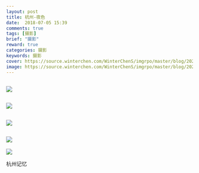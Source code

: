 ```yaml
---
layout: post
title: 杭州-夜色
date:  2018-07-05 15:39
comments: true
tags: [摄影]
brief: "摄影"
reward: true
categories: 摄影
keywords: 摄影
cover: https://source.winterchen.com/WinterChenS/imgrpo/master/blog/20210412112256.jpeg
image: https://source.winterchen.com/WinterChenS/imgrpo/master/blog/20210412112256.jpeg
---
```


![](https://source.winterchen.com/WinterChenS/imgrpo/master/blog/20210412112256.jpeg)
---
![](https://source.winterchen.com/WinterChenS/imgrpo/master/blog/20210412112322.jpeg)
---
![](https://source.winterchen.com/WinterChenS/imgrpo/master/blog/20210412112341.jpeg)
---
![](https://source.winterchen.com/WinterChenS/imgrpo/master/blog/20210412112403.jpeg)
---
![](https://source.winterchen.com/WinterChenS/imgrpo/master/blog/20210412112424.jpeg)

杭州记忆